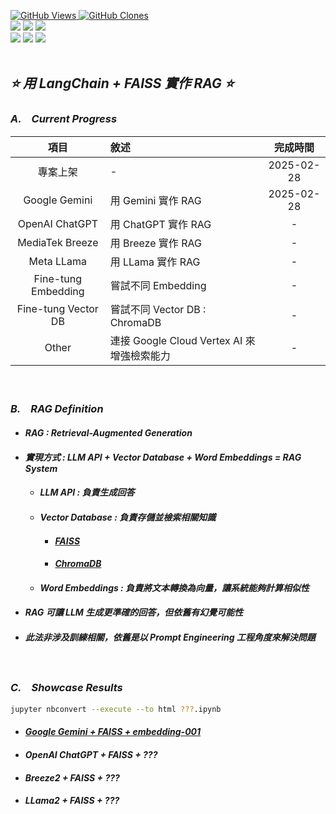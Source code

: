 <a href='https://github.com/Junwu0615/RAG-With-LangChain-And-FAISS'><img alt='GitHub Views' src='https://views.whatilearened.today/views/github/Junwu0615/RAG-With-LangChain-And-FAISS.svg'> 
<a href='https://github.com/Junwu0615/RAG-With-LangChain-And-FAISS'><img alt='GitHub Clones' src='https://img.shields.io/badge/dynamic/json?color=success&label=Clone&query=count_total&url=https://gist.githubusercontent.com/Junwu0615/4809a357894e05e277dd8c3c3e278ce8/raw/RAG-With-LangChain-And-FAISS_clone.json&logo=github'> <br>
[![](https://img.shields.io/badge/Project-LLM_API-blue.svg?style=plastic)](https://github.com/Junwu0615/RAG-With-LangChain-And-FAISS)
[![](https://img.shields.io/badge/Project-RAG-blue.svg?style=plastic)](https://github.com/Junwu0615/RAG-With-LangChain-And-FAISS)
[![](https://img.shields.io/badge/Language-Python_3.12.0-blue.svg?style=plastic)](https://www.python.org/) <br>
[![](https://img.shields.io/badge/Package-LangChain_0.3.19-green.svg?style=plastic)](https://pypi.org/project/langchain/) 
[![](https://img.shields.io/badge/Package-FAISS_CPU_1.10.0-green.svg?style=plastic)](https://pypi.org/project/faiss-cpu/) 
[![](https://img.shields.io/badge/Package-Google_Generativeai_0.8.4-green.svg?style=plastic)](https://pypi.org/project/google-generativeai/) <br> 
<br>

## *⭐ 用 LangChain + FAISS 實作 RAG ⭐*

### *A.　Current Progress*
|項目|敘述|完成時間|
|:--:|:--|:--:|
| 專案上架 | - | 2025-02-28 |
| Google Gemini | 用 Gemini 實作 RAG | 2025-02-28 |
| OpenAI ChatGPT | 用 ChatGPT 實作 RAG | - |
| MediaTek Breeze | 用 Breeze 實作 RAG | - |
| Meta LLama | 用 LLama 實作 RAG | - |
| Fine-tung Embedding | 嘗試不同 Embedding | - |
| Fine-tung Vector DB | 嘗試不同 Vector DB : ChromaDB | - |
| Other | 連接 Google Cloud Vertex AI 來增強檢索能力 | - |

<br>

### *B.　RAG Definition*
- #### *RAG : Retrieval-Augmented Generation*
- #### *實現方式 : LLM API + Vector Database + Word Embeddings = RAG System*
  - #### *LLM API : 負責生成回答*
  - #### *Vector Database : 負責存儲並檢索相關知識*
    - #### [*FAISS*](https://huggingface.co/learn/nlp-course/zh-TW/chapter5/6)
    - #### [*ChromaDB*](https://cookbook.chromadb.dev/core/install/)
  - #### *Word Embeddings : 負責將文本轉換為向量，讓系統能夠計算相似性*
- #### *RAG 可讓 LLM 生成更準確的回答，但依舊有幻覺可能性*
- #### *此法非涉及訓練相關，依舊是以 Prompt Engineering 工程角度來解決問題*

<br>

### *C.　Showcase Results*
```bash
jupyter nbconvert --execute --to html ???.ipynb
```
- #### [*Google Gemini + FAISS + embedding-001*](https://junwu0615.github.io/RAG-With-LangChain-And-FAISS/RAG-Gemini.html)
- #### *OpenAI ChatGPT + FAISS + ???*
- #### *Breeze2 + FAISS + ???*
- #### *LLama2 + FAISS + ???*